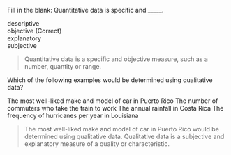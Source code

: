 Fill in the blank: Quantitative data is specific and _____.


descriptive   
objective (Correct)   
explanatory   
subjective    

> Quantitative data is a specific and objective measure, such as a number, quantity or range.

Which of the following examples would be determined using qualitative data?


The most well-liked make and model of car in Puerto Rico 
The number of commuters who take the train to work
The annual rainfall in Costa Rica
The frequency of hurricanes per year in Louisiana 


> The most well-liked make and model of car in Puerto Rico would be determined using qualitative data. Qualitative data is a subjective and explanatory measure of a quality or characteristic.



